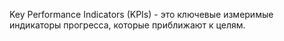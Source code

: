 Key Performance Indicators (KPIs) - это ключевые измеримые индикаторы прогресса, которые приближают к целям.